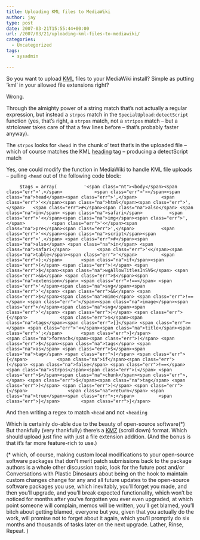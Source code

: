```yaml
---
title: Uploading KML files to MediaWiki
author: jay
type: post
date: 2007-03-21T15:55:44+00:00
url: /2007/03/21/uploading-kml-files-to-mediawiki/
categories:
  - Uncategorized
tags:
  - sysadmin

---
```

So you want to upload [KML][1] files to your MediaWiki install? Simple as putting ‘kml’ in your allowed file extensions right?

Wrong.

Through the almighty power of a string match that’s not actually a regular expression, but instead a <code class="highlighter-rouge">strpos</code> match in the <code class="highlighter-rouge">SpecialUpload:detectScript</code> function (yes, that’s right, a <code class="highlighter-rouge">strpos</code> match, not a <code class="highlighter-rouge">stripos</code> match &#8211; but a strtolower takes care of that a few lines before &#8211; that’s probably faster anyway).

The <code class="highlighter-rouge">strpos</code> looks for <code class="highlighter-rouge">&lt;head</code> in the chunk o’ text that’s in the uploaded file &#8211; which of course matches the KML [heading][2] tag &#8211; producing a detectScript match

Yes, one could modify the function in MediaWiki to handle KML file uploads &#8211; pulling <code class="highlighter-rouge">&lt;head</code> out of the following code block:

<div class="highlighter-rouge">
  <pre class="highlight"><code>		$tags = array(			'&lt;span class="nt">&lt;body&lt;/span>&lt;span class="err">',&lt;/span>			&lt;span class="err">'&lt;&lt;/span>&lt;span class="na">head&lt;/span>&lt;span class="err">',&lt;/span>			&lt;span class="err">'&lt;&lt;/span>&lt;span class="na">html&lt;/span>&lt;span class="err">',&lt;/span>   &lt;span class="err">#&lt;/span>&lt;span class="na">also&lt;/span> &lt;span class="na">in&lt;/span> &lt;span class="na">safari&lt;/span>			&lt;span class="err">'&lt;&lt;/span>&lt;span class="na">img&lt;/span>&lt;span class="err">',&lt;/span>			&lt;span class="err">'&lt;&lt;/span>&lt;span class="na">pre&lt;/span>&lt;span class="err">',&lt;/span>			&lt;span class="err">'&lt;&lt;/span>&lt;span class="na">script&lt;/span>&lt;span class="err">',&lt;/span> &lt;span class="err">#&lt;/span>&lt;span class="na">also&lt;/span> &lt;span class="na">in&lt;/span> &lt;span class="na">safari&lt;/span>			&lt;span class="err">'&lt;&lt;/span>&lt;span class="na">table&lt;/span>&lt;span class="err">'&lt;/span>			&lt;span class="err">);&lt;/span>		&lt;span class="na">if&lt;/span>&lt;span class="err">(&lt;/span> &lt;span class="err">!&lt;/span> &lt;span class="err">$&lt;/span>&lt;span class="na">wgAllowTitlesInSVG&lt;/span> &lt;span class="err">&&&lt;/span> &lt;span class="err">$&lt;/span>&lt;span class="na">extension&lt;/span> &lt;span class="err">!==&lt;/span> &lt;span class="err">'&lt;/span>&lt;span class="na">svg&lt;/span>&lt;span class="err">'&lt;/span> &lt;span class="err">&&&lt;/span> &lt;span class="err">$&lt;/span>&lt;span class="na">mime&lt;/span> &lt;span class="err">!==&lt;/span> &lt;span class="err">'&lt;/span>&lt;span class="na">image&lt;/span>&lt;span class="err">/&lt;/span>&lt;span class="na">svg&lt;/span>&lt;span class="err">'&lt;/span> &lt;span class="err">)&lt;/span> &lt;span class="err">{&lt;/span>			&lt;span class="err">$&lt;/span>&lt;span class="na">tags&lt;/span>&lt;span class="err">[]&lt;/span> &lt;span class="err">=&lt;/span> &lt;span class="err">'&lt;&lt;/span>&lt;span class="na">title&lt;/span>&lt;span class="err">';&lt;/span>		&lt;span class="err">}&lt;/span>    		&lt;span class="na">foreach&lt;/span>&lt;span class="err">(&lt;/span> &lt;span class="err">$&lt;/span>&lt;span class="na">tags&lt;/span> &lt;span class="na">as&lt;/span> &lt;span class="err">$&lt;/span>&lt;span class="na">tag&lt;/span> &lt;span class="err">)&lt;/span> &lt;span class="err">{&lt;/span>			&lt;span class="na">if&lt;/span>&lt;span class="err">(&lt;/span> &lt;span class="na">false&lt;/span> &lt;span class="err">!==&lt;/span> &lt;span class="na">strpos&lt;/span>&lt;span class="err">(&lt;/span> &lt;span class="err">$&lt;/span>&lt;span class="na">chunk&lt;/span>&lt;span class="err">,&lt;/span> &lt;span class="err">$&lt;/span>&lt;span class="na">tag&lt;/span> &lt;span class="err">)&lt;/span> &lt;span class="err">)&lt;/span> &lt;span class="err">{&lt;/span>				&lt;span class="na">return&lt;/span> &lt;span class="na">true&lt;/span>&lt;span class="err">;&lt;/span>			&lt;span class="err">}&lt;/span>		&lt;span class="err">}&lt;/span></code></pre>
</div>

And then writing a regex to match <code class="highlighter-rouge">&lt;head</code> and not <code class="highlighter-rouge">&lt;heading</code>

Which is certainly do-able due to the beauty of open-source software(*) But thankfully (very thankfully) there’s a [KMZ][3] (scroll down) format. Which should upload just fine with just a file extension addition. (And the bonus is that it’s far more feature-rich to use.)

(* which, of course, making custom local modifications to your open-source software packages that don’t merit patch submissions back to the package authors is a whole other discussion topic, look for the future post and/or Conversations with Plastic Dinosaurs about being on the hook to maintain custom changes change for any and all future updates to the open-source software packages you use, which inevitably, you’ll forget you made, and then you’ll upgrade, and you’ll break expected functionality, which won’t be noticed for months after you’ve forgotten you ever even upgraded, at which point someone will complain, memos will be written, you’ll get blamed, you’ll bitch about getting blamed, everyone but you, given that you actually do the work, will promise not to forget about it again, which you’ll promptly do six months and thousands of tasks later on the next upgrade. Lather, Rinse, Repeat. )

 [1]: http://en.wikipedia.org/wiki/Keyhole_Markup_Language
 [2]: http://earth.google.com/kml/kml_tags_21.html#heading
 [3]: http://earth.google.com/kml/kml_21tutorial.html#models
